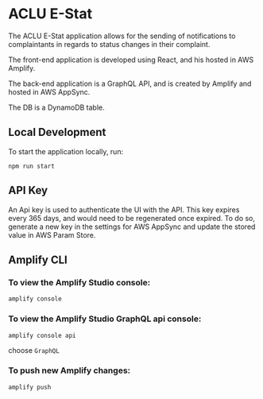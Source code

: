 # ACLU E-Stat

The ACLU E-Stat application allows for the sending of notifications
to complaintants in regards to status changes in their complaint.

The front-end application is developed using React, and his hosted in AWS Amplify.

The back-end application is a GraphQL API, and is created by Amplify and hosted in AWS AppSync.

The DB is a DynamoDB table.

## Local Development

To start the application locally, run:

`npm run start`

## API Key

An Api key is used to authenticate the UI with the API. This key expires every 365 days, and would
need to be regenerated once expired. To do so, generate a new key in the settings for AWS AppSync and update the stored value in AWS Param Store.

## Amplify CLI

### To view the Amplify Studio console:

`amplify console`

### To view the Amplify Studio GraphQL api console:

`amplify console api`

choose `GraphQL`

### To push new Amplify changes:

`amplify push`
